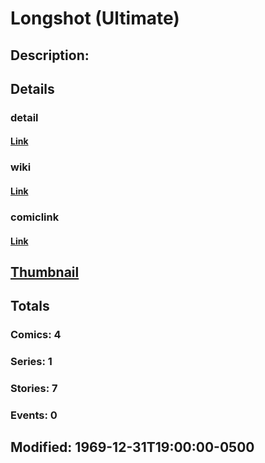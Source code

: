 # Longshot (Ultimate)
## Description: 
## Details
### detail
#### [Link](http://marvel.com/characters/1275/longshot?utm_campaign=apiRef&utm_source=225578a89fc76f3d20fbffda5d17a88d)
### wiki
#### [Link](http://marvel.com/universe/Longshot_%28Ultimate%29?utm_campaign=apiRef&utm_source=225578a89fc76f3d20fbffda5d17a88d)
### comiclink
#### [Link](http://marvel.com/comics/characters/1010940/longshot_ultimate?utm_campaign=apiRef&utm_source=225578a89fc76f3d20fbffda5d17a88d)
## [Thumbnail](http://i.annihil.us/u/prod/marvel/i/mg/5/40/4c00341b3ec43.jpg)
## Totals
### Comics: 4
### Series: 1
### Stories: 7
### Events: 0
## Modified: 1969-12-31T19:00:00-0500